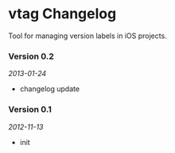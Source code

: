 # vtag Changelog
Tool for managing version labels in iOS projects.

### Version 0.2 
*2013-01-24*    
- changelog update


### Version 0.1 
*2012-11-13*  
- init